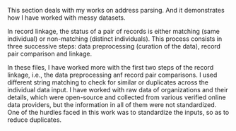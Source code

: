 This section deals with my works on address parsing. And it demonstrates how I have worked with messy datasets.

In record linkage, the status of a pair of records is either matching (same individual) or non-matching (distinct individuals). This process consists in three successive steps: data preprocessing (curation of the data), record pair comparison and linkage.

In these files, I have worked more with the first two steps of the record linkage, i.e., the data preprocessing anf record pair comparisons. I used different string matching to check for similar or duplicates across the individual data input. I have worked with raw data of organizations and their details, which were open-source and collected from various verified online data providers, but the information in all of them were not standardized. One of the hurdles faced in this work was to standardize the inputs, so as to reduce duplicates.
